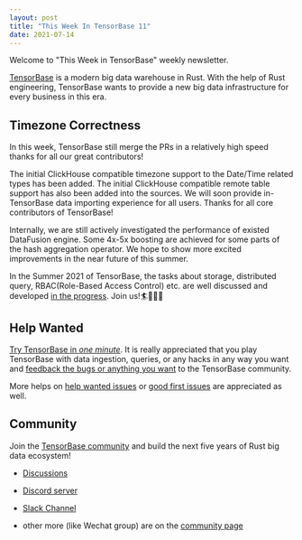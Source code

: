 ```yaml
---
layout: post
title: "This Week In TensorBase 11"
date: 2021-07-14
---
```


Welcome to "This Week in TensorBase" weekly newsletter.

[TensorBase](https://github.com/tensorbase/tensorbase) is a modern big data warehouse in Rust. With the help of Rust engineering, TensorBase wants to provide a new big data infrastructure for every business in this era.

## Timezone Correctness

In this week, TensorBase still merge the PRs in a relatively high speed thanks for all our great contributors!

The initial ClickHouse compatible timezone support to the Date/Time related types has been added. The initial ClickHouse compatible remote table support has also been added into the sources. We will soon provide in-TensorBase data importing experience for all users. Thanks for all core contributors of TensorBase!

Internally, we are still actively investigated the performance of existed DataFusion engine. Some 4x-5x boosting are achieved for some parts of the hash aggregation operator. We hope to show more excited improvements in the near future of this summer.

In the Summer 2021 of TensorBase, the tasks about storage, distributed query, RBAC(Role-Based Access Control) etc. are well discussed and developed [in the progress](https://github.com/tensorbase/tensorbase/issues?q=is%3Aissue+is%3Aopen+label%3Achallenge%2Fsummer-2021). Join us!🏄🏄🏼‍♀

## Help Wanted

[Try TensorBase in *one minute*](https://github.com/tensorbase/tensorbase/blob/main/docs/get_started_users.md). It is really appreciated that you play TensorBase with data ingestion, queries, or any hacks in any way you want and [feedback the bugs or anything you want](https://github.com/tensorbase/tensorbase/issues) to the TensorBase community. 

More helps on [help wanted issues](https://github.com/tensorbase/tensorbase/issues?q=is%3Aissue+is%3Aopen+label%3Ahelp-wanted) or [good first issues](https://github.com/tensorbase/tensorbase/issues?q=is%3Aissue+is%3Aopen+label%3A%22good+first+issue%22) are appreciated as well.

## Community

Join the [TensorBase community](https://github.com/tensorbase/tensorbase) and build the next five years of Rust big data ecosystem!

* [Discussions](https://github.com/tensorbase/tensorbase/discussions)

* [Discord server](https://discord.com/invite/E72n2jzgKD)

* [Slack Channel](https://join.slack.com/t/tensorbase/shared_invite/zt-ntwmjvpu-TQ9drOdUwNJWmUTXvxMumA)

* other more (like Wechat group) are on the [community page](https://tensorbase.io/community/)